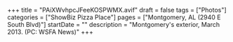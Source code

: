 +++
title = "PAiXWvhpcJFeeKOSPWMX.avif"
draft = false
tags = ["Photos"]
categories = ["ShowBiz Pizza Place"]
pages = ["Montgomery, AL (2940 E South Blvd)"]
startDate = ""
description = "Montgomery's exterior, March 2013. (PC: WSFA News)"
+++
